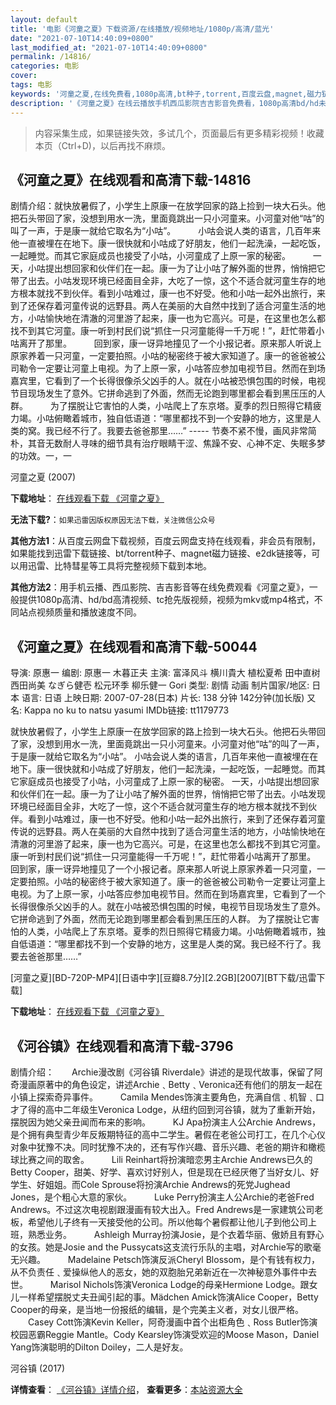 ```yaml
---
layout: default
title: '电影《河童之夏》下载资源/在线播放/视频地址/1080p/高清/蓝光'
date: "2021-07-10T14:40:09+0800"
last_modified_at: "2021-07-10T14:40:09+0800"
permalink: /14816/
categories: 电影
cover:
tags: 电影
keywords: '河童之夏,在线免费看,1080p高清,bt种子,torrent,百度云盘,magnet,磁力链,迅雷下载资源'
description: '《河童之夏》在线云播放手机西瓜影院吉吉影音免费看，1080p高清bd/hd未删减完整版和tc抢先枪版，mkv/mp4格式，附带bt/torrent种子、magnet/磁力链、百度云盘、网盘资源迅雷下载链接'
---
```


>内容采集生成，如果链接失效，多试几个，页面最后有更多精彩视频！收藏本页（Ctrl+D)，以后再找不麻烦。


## 《河童之夏》在线观看和高清下载-14816

剧情介绍：就快放暑假了，小学生上原康一在放学回家的路上捡到一块大石头。他把石头带回了家，没想到用水一洗，里面竟跳出一只小河童来。小河童对他“咕”的叫了一声，于是康一就给它取名为“小咕”。  　　小咕会说人类的语言，几百年来他一直被埋在在地下。康一很快就和小咕成了好朋友，他们一起洗澡，一起吃饭，一起睡觉。而其它家庭成员也接受了小咕，小河童成了上原一家的秘密。  　　一天，小咕提出想回家和伙伴们在一起。康一为了让小咕了解外面的世界，悄悄把它带了出去。小咕发现环境已经面目全非，大吃了一惊，这个不适合就河童生存的地方根本就找不到伙伴。看到小咕难过，康一也不好受。他和小咕一起外出旅行，来到了还保存着河童传说的远野县。两人在美丽的大自然中找到了适合河童生活的地方，小咕愉快地在清澈的河里游了起来，康一也为它高兴。可是，在这里也怎么都找不到其它河童。康一听到村民们说“抓住一只河童能得一千万呢！”，赶忙带着小咕离开了那里。  　　回到家，康一讶异地撞见了一个小报记者。原来那人听说上原家养着一只河童，一定要拍照。小咕的秘密终于被大家知道了。康一的爸爸被公司勒令一定要让河童上电视。为了上原一家，小咕答应参加电视节目。然而在到场嘉宾里，它看到了一个长得很像杀父凶手的人。就在小咕被恐惧包围的时候，电视节目现场发生了意外。它拼命逃到了外面，然而无论跑到哪里都会看到黑压压的人群。  　　为了摆脱让它害怕的人类，小咕爬上了东京塔。夏季的烈日照得它精疲力竭。小咕俯瞰着城市，独自低语道：“哪里都找不到一个安静的地方，这里是人类的窝。我已经不行了。我要去爸爸那里……” ----- 节奏不紧不慢，画风非常简朴，其音无数耐人寻味的细节具有治疗眼睛干涩、焦躁不安、心神不定、失眠多梦的功效。一，一


河童之夏 (2007)

**下载地址**： [在线观看下载 《河童之夏》](https://www.btbtdy.me/btdy/dy5014.html) 


**无法下载?**：`如果迅雷因版权原因无法下载，关注微信公众号 `

**其他方法1**：从百度云网盘下载视频，百度云网盘支持在线观看，非会员有限制，如果能找到迅雷下载链接、bt/torrent种子、magnet磁力链接、e2dk链接等，可以用迅雷、比特彗星等工具将完整视频下载到本地。

**其他方法2**：用手机云播、西瓜影院、吉吉影音等在线免费观看《河童之夏》，一般提供1080p高清、hd/bd高清视频、tc抢先版视频，视频为mkv或mp4格式，不同站点视频质量和播放速度不同。


## 《河童之夏》在线观看和高清下载-50044

导演: 原惠一 编剧: 原惠一 木暮正夫 主演: 富泽风斗 横川貴大 植松夏希 田中直树 西田尚美 なぎら健壱 松元环季 柳乐健一 Gori 类型: 剧情 动画 制片国家/地区: 日本 语言: 日语 上映日期: 2007-07-28(日本) 片长: 138 分钟 142分钟(加长版) 又名: Kappa no ku to natsu yasumi IMDb链接: tt1179773

就快放暑假了，小学生上原康一在放学回家的路上捡到一块大石头。他把石头带回了家，没想到用水一洗，里面竟跳出一只小河童来。小河童对他“咕”的叫了一声，于是康一就给它取名为“小咕”。 小咕会说人类的语言，几百年来他一直被埋在在地下。康一很快就和小咕成了好朋友，他们一起洗澡，一起吃饭，一起睡觉。而其它家庭成员也接受了小咕，小河童成了上原一家的秘密。 一天，小咕提出想回家和伙伴们在一起。康一为了让小咕了解外面的世界，悄悄把它带了出去。小咕发现环境已经面目全非，大吃了一惊，这个不适合就河童生存的地方根本就找不到伙伴。看到小咕难过，康一也不好受。他和小咕一起外出旅行，来到了还保存着河童传说的远野县。两人在美丽的大自然中找到了适合河童生活的地方，小咕愉快地在清澈的河里游了起来，康一也为它高兴。可是，在这里也怎么都找不到其它河童。康一听到村民们说“抓住一只河童能得一千万呢！”，赶忙带着小咕离开了那里。 回到家，康一讶异地撞见了一个小报记者。原来那人听说上原家养着一只河童，一定要拍照。小咕的秘密终于被大家知道了。康一的爸爸被公司勒令一定要让河童上电视。为了上原一家，小咕答应参加电视节目。然而在到场嘉宾里，它看到了一个长得很像杀父凶手的人。就在小咕被恐惧包围的时候，电视节目现场发生了意外。它拼命逃到了外面，然而无论跑到哪里都会看到黑压压的人群。 为了摆脱让它害怕的人类，小咕爬上了东京塔。夏季的烈日照得它精疲力竭。小咕俯瞰着城市，独自低语道：“哪里都找不到一个安静的地方，这里是人类的窝。我已经不行了。我要去爸爸那里……”


[河童之夏][BD-720P-MP4][日语中字][豆瓣8.7分][2.2GB][2007][BT下载/迅雷下载]

**下载地址**： [在线观看下载 《河童之夏》](https://www.btdx8.com/torrent/kappa_no_ku_to_natsu_yasumi_2007.html) 


## 《河谷镇》在线观看和高清下载-3796

剧情介绍：　　Archie漫改剧《河谷镇 Riverdale》讲述的是现代故事，保留了阿奇漫画原著中的角色设定，讲述Archie﹑Betty﹑Veronica还有他们的朋友一起在小镇上探索奇异事件。  　　Camila Mendes饰演主要角色，充满自信﹑机智﹑口才了得的高中二年级生Veronica Lodge，从纽约回到河谷镇，就为了重新开始，摆脱因为她父亲丑闻而布来的影响。  　　KJ Apa扮演主人公Archie Andrews，是个拥有典型青少年反叛期特征的高中二学生。暑假在老爸公司打工，在几个心仪对象中犹豫不决。同时犹豫不决的，还有写作兴趣、音乐兴趣、老爸的期许和橄榄球比赛之间的取舍。  　　Lili Reinhart将扮演暗恋男主Archie Andrews已久的Betty Cooper，甜美、好学、喜欢讨好别人，但是现在已经厌倦了当好女儿、好学生、好姐姐。而Cole Sprouse将扮演Archie Andrews的死党Jughead Jones，是个粗心大意的家伙。  　　Luke Perry扮演主人公Archie的老爸Fred Andrews。不过这次电视剧跟漫画有较大出入。Fred Andrews是一家建筑公司老板，希望他儿子终有一天接受他的公司。所以他每个暑假都让他儿子到他公司上班，熟悉业务。  　　Ashleigh Murray扮演Josie，是个衣着华丽、傲娇且有野心的女孩。她是Josie and the Pussycats这支流行乐队的主唱，对Archie写的歌毫无兴趣。  　　Madelaine Petsch饰演反派Cheryl Blossom，是个有钱有权力，从不负责任﹑爱操纵他人的恶女，她的双胞胎兄弟新近在一次神秘意外事件中去世。  　　Marisol Nichols饰演Veronica Lodge的母亲Hermione Lodge。跟女儿一样希望摆脱丈夫丑闻引起的事。Mädchen Amick饰演Alice Cooper，Betty Cooper的母亲，是当地一份报纸的编辑，是个完美主义者，对女儿很严格。  　　Casey Cott饰演Kevin Keller，阿奇漫画中首个出柜角色﹑Ross Butler饰演校园恶霸Reggie Mantle。Cody Kearsley饰演受欢迎的Moose Mason，Daniel Yang饰演聪明的Dilton Doiley，二人是好友。


河谷镇 (2017)

**详情查看**： [《河谷镇》详情介绍](/movie/3796/)， **查看更多**：[本站资源大全](/movie/t/all/)

